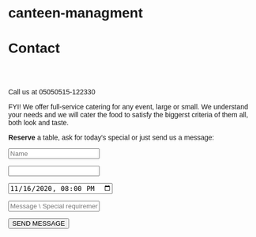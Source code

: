 # canteen-managment
<!DOCTYPE html>
<html>
<title>W3.CSS Template</title>
<meta charset="UTF-8">
<meta name="viewport" content="width=device-width, initial-scale=1">
<link rel="stylesheet" href="https://www.w3schools.com/w3css/4/w3.css">
<link rel="stylesheet" href="https://fonts.googleapis.com/css?family=Amatic+SC">
<style>
    body, html {height: 180%}
    body,h1,h2,h3,h4,h5,h6 {font-family: "Amatic SC", sans-serif}
    .menu {display: none}
</style>
<body>
    <!-- Contact -->
<div class="w3-container w3-padding-64 w3-blue-grey w3-grayscale-min w3-xlarge">
    <div class="w3-content">
      <h1 class="w3-center w3-jumbo" style="margin-bottom:64px">Contact</h1>
      <p> Call us at 05050515-122330</p>
      <p><span class="w3-tag">FYI!</span> We offer full-service catering for any event, large or small. We understand your needs and we will cater the food to satisfy the biggerst criteria of them all, both look and taste.</p>
      <p class="w3-xxlarge"><strong>Reserve</strong> a table, ask for today's special or just send us a message:</p>
      <form action="/action_page.php" target="_blank">
        <p><input class="w3-input w3-padding-16 w3-border" type="text" placeholder="Name" required name="Name"></p>
        <p><input class="w3-input w3-padding-16 w3-border" type="number" placeholder="" required name="People"></p>
        <p><input class="w3-input w3-padding-16 w3-border" type="datetime-local" placeholder="Date and time" required name="date" value="2020-11-16T20:00"></p>
        <p><input class="w3-input w3-padding-16 w3-border" type="text" placeholder="Message \ Special requirements" required name="Message"></p>
        <p><button class="w3-button w3-light-grey w3-block" type="submit">SEND MESSAGE</button></p>
      </form>
    </div>
  </div>  
  <script>
    // Tabbed Menu
    function openMenu(evt, menuName) {
      var i, x, tablinks;
      x = document.getElementsByClassName("menu");
      for (i = 0; i < x.length; i++) {
         x[i].style.display = "none";
      }
      tablinks = document.getElementsByClassName("tablink");
      for (i = 0; i < x.length; i++) {
         tablinks[i].className = tablinks[i].className.replace(" w3-red", "");
      }
      document.getElementById(menuName).style.display = "block";
      evt.currentTarget.firstElementChild.className += " w3-red";
    }
    document.getElementById("myLink").click();
 </script>
    
</body>  
</html>
